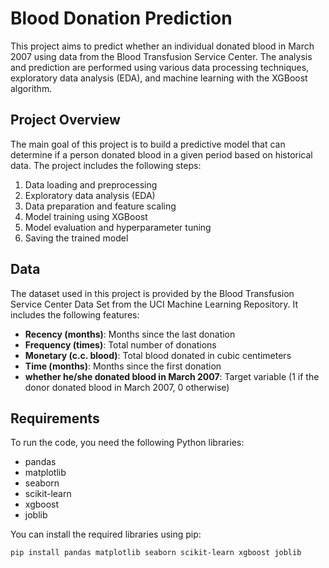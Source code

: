 # Blood Donation Prediction

This project aims to predict whether an individual donated blood in March 2007 using data from the Blood Transfusion Service Center. The analysis and prediction are performed using various data processing techniques, exploratory data analysis (EDA), and machine learning with the XGBoost algorithm.

## Project Overview

The main goal of this project is to build a predictive model that can determine if a person donated blood in a given period based on historical data. The project includes the following steps:

1. Data loading and preprocessing
2. Exploratory data analysis (EDA)
3. Data preparation and feature scaling
4. Model training using XGBoost
5. Model evaluation and hyperparameter tuning
6. Saving the trained model

## Data

The dataset used in this project is provided by the Blood Transfusion Service Center Data Set from the UCI Machine Learning Repository. It includes the following features:

- **Recency (months)**: Months since the last donation
- **Frequency (times)**: Total number of donations
- **Monetary (c.c. blood)**: Total blood donated in cubic centimeters
- **Time (months)**: Months since the first donation
- **whether he/she donated blood in March 2007**: Target variable (1 if the donor donated blood in March 2007, 0 otherwise)

## Requirements

To run the code, you need the following Python libraries:

- pandas
- matplotlib
- seaborn
- scikit-learn
- xgboost
- joblib

You can install the required libraries using pip:

```bash
pip install pandas matplotlib seaborn scikit-learn xgboost joblib
